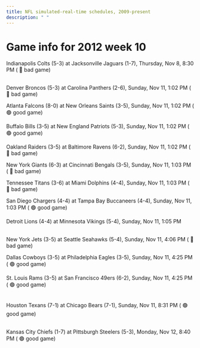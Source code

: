 ```yaml
---
title: NFL simulated-real-time schedules, 2009-present
description: " "
---
```


# Game info for 2012 week 10

Indianapolis Colts (5-3) at Jacksonville Jaguars (1-7), Thursday, Nov 8, 8:30 PM (	:red_circle: bad game)

<br/>Denver Broncos (5-3) at Carolina Panthers (2-6), Sunday, Nov 11, 1:02 PM (	:red_circle: bad game)

Atlanta Falcons (8-0) at New Orleans Saints (3-5), Sunday, Nov 11, 1:02 PM (	:green_circle: good game)

Buffalo Bills (3-5) at New England Patriots (5-3), Sunday, Nov 11, 1:02 PM (	:green_circle: good game)

Oakland Raiders (3-5) at Baltimore Ravens (6-2), Sunday, Nov 11, 1:02 PM (	:red_circle: bad game)

New York Giants (6-3) at Cincinnati Bengals (3-5), Sunday, Nov 11, 1:03 PM (	:red_circle: bad game)

Tennessee Titans (3-6) at Miami Dolphins (4-4), Sunday, Nov 11, 1:03 PM (	:red_circle: bad game)

San Diego Chargers (4-4) at Tampa Bay Buccaneers (4-4), Sunday, Nov 11, 1:03 PM (	:green_circle: good game)

Detroit Lions (4-4) at Minnesota Vikings (5-4), Sunday, Nov 11, 1:05 PM

<br/>New York Jets (3-5) at Seattle Seahawks (5-4), Sunday, Nov 11, 4:06 PM (	:red_circle: bad game)

Dallas Cowboys (3-5) at Philadelphia Eagles (3-5), Sunday, Nov 11, 4:25 PM (	:green_circle: good game)

St. Louis Rams (3-5) at San Francisco 49ers (6-2), Sunday, Nov 11, 4:25 PM (	:green_circle: good game)

<br/>Houston Texans (7-1) at Chicago Bears (7-1), Sunday, Nov 11, 8:31 PM (	:green_circle: good game)

<br/>Kansas City Chiefs (1-7) at Pittsburgh Steelers (5-3), Monday, Nov 12, 8:40 PM (	:green_circle: good game)


